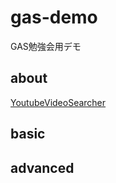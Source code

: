 # gas-demo
GAS勉強会用デモ

## about
[YoutubeVideoSearcher](/basic/YoutubeVideoSearcher/YoutubeVideoSearcher.md)

## basic

## advanced
